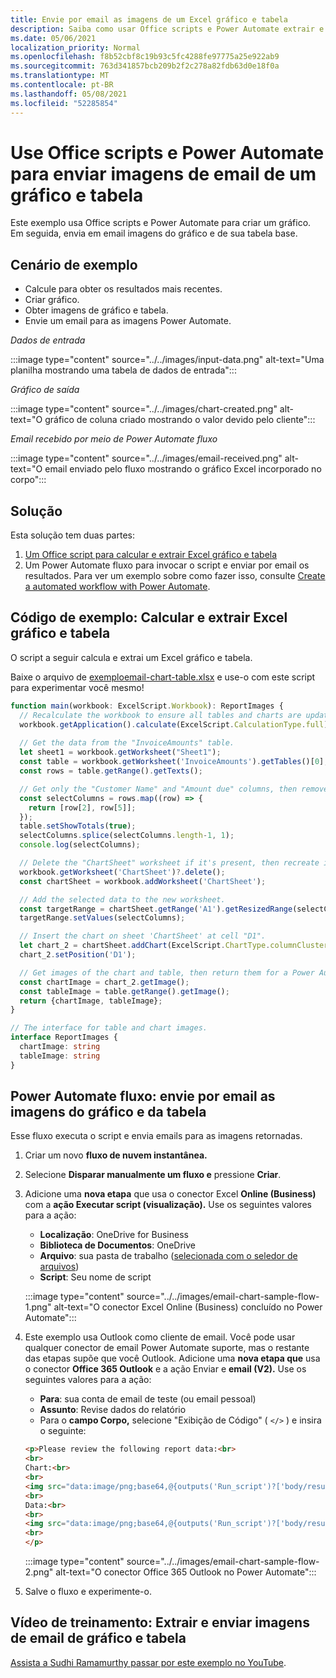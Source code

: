 ```yaml
---
title: Envie por email as imagens de um Excel gráfico e tabela
description: Saiba como usar Office scripts e Power Automate extrair e enviar por email as imagens de um gráfico Excel e tabela.
ms.date: 05/06/2021
localization_priority: Normal
ms.openlocfilehash: f8b52cbf8c19b93c5fc4288fe97775a25e922ab9
ms.sourcegitcommit: 763d341857bcb209b2f2c278a82fdb63d0e18f0a
ms.translationtype: MT
ms.contentlocale: pt-BR
ms.lasthandoff: 05/08/2021
ms.locfileid: "52285854"
---
```

# <a name="use-office-scripts-and-power-automate-to-email-images-of-a-chart-and-table"></a>Use Office scripts e Power Automate para enviar imagens de email de um gráfico e tabela

Este exemplo usa Office scripts e Power Automate para criar um gráfico. Em seguida, envia em email imagens do gráfico e de sua tabela base.

## <a name="example-scenario"></a>Cenário de exemplo

* Calcule para obter os resultados mais recentes.
* Criar gráfico.
* Obter imagens de gráfico e tabela.
* Envie um email para as imagens Power Automate.

_Dados de entrada_

:::image type="content" source="../../images/input-data.png" alt-text="Uma planilha mostrando uma tabela de dados de entrada":::

_Gráfico de saída_

:::image type="content" source="../../images/chart-created.png" alt-text="O gráfico de coluna criado mostrando o valor devido pelo cliente":::

_Email recebido por meio de Power Automate fluxo_

:::image type="content" source="../../images/email-received.png" alt-text="O email enviado pelo fluxo mostrando o gráfico Excel incorporado no corpo":::

## <a name="solution"></a>Solução

Esta solução tem duas partes:

1. [Um Office script para calcular e extrair Excel gráfico e tabela](#sample-code-calculate-and-extract-excel-chart-and-table)
1. Um Power Automate fluxo para invocar o script e enviar por email os resultados. Para ver um exemplo sobre como fazer isso, consulte [Create a automated workflow with Power Automate](../../tutorials/excel-power-automate-returns.md#create-an-automated-workflow-with-power-automate).

## <a name="sample-code-calculate-and-extract-excel-chart-and-table"></a>Código de exemplo: Calcular e extrair Excel gráfico e tabela

O script a seguir calcula e extrai um Excel gráfico e tabela.

Baixe o arquivo de <a href="email-chart-table.xlsx"> exemploemail-chart-table.xlsx</a> e use-o com este script para experimentar você mesmo!

```TypeScript
function main(workbook: ExcelScript.Workbook): ReportImages {
  // Recalculate the workbook to ensure all tables and charts are updated.
  workbook.getApplication().calculate(ExcelScript.CalculationType.full);
  
  // Get the data from the "InvoiceAmounts" table.
  let sheet1 = workbook.getWorksheet("Sheet1");
  const table = workbook.getWorksheet('InvoiceAmounts').getTables()[0];
  const rows = table.getRange().getTexts();

  // Get only the "Customer Name" and "Amount due" columns, then remove the "Total" row.
  const selectColumns = rows.map((row) => {
    return [row[2], row[5]];
  });
  table.setShowTotals(true);
  selectColumns.splice(selectColumns.length-1, 1);
  console.log(selectColumns);

  // Delete the "ChartSheet" worksheet if it's present, then recreate it.
  workbook.getWorksheet('ChartSheet')?.delete();
  const chartSheet = workbook.addWorksheet('ChartSheet');

  // Add the selected data to the new worksheet.
  const targetRange = chartSheet.getRange('A1').getResizedRange(selectColumns.length-1, selectColumns[0].length-1);
  targetRange.setValues(selectColumns);

  // Insert the chart on sheet 'ChartSheet' at cell "D1".
  let chart_2 = chartSheet.addChart(ExcelScript.ChartType.columnClustered, targetRange);
  chart_2.setPosition('D1');

  // Get images of the chart and table, then return them for a Power Automate flow.
  const chartImage = chart_2.getImage();
  const tableImage = table.getRange().getImage();
  return {chartImage, tableImage};
}

// The interface for table and chart images.
interface ReportImages {
  chartImage: string
  tableImage: string
}
```

## <a name="power-automate-flow-email-the-chart-and-table-images"></a>Power Automate fluxo: envie por email as imagens do gráfico e da tabela

Esse fluxo executa o script e envia emails para as imagens retornadas.

1. Criar um novo **fluxo de nuvem instantânea.**
1. Selecione **Disparar manualmente um fluxo e** pressione **Criar**.
1. Adicione uma **nova etapa** que usa o conector Excel **Online (Business)** com a **ação Executar script (visualização).** Use os seguintes valores para a ação:
    * **Localização**: OneDrive for Business
    * **Biblioteca de Documentos**: OneDrive
    * **Arquivo**: sua pasta de trabalho ([selecionada com o seledor de arquivos](../../testing/power-automate-troubleshooting.md#select-workbooks-with-the-file-browser-control))
    * **Script**: Seu nome de script

    :::image type="content" source="../../images/email-chart-sample-flow-1.png" alt-text="O conector Excel Online (Business) concluído no Power Automate":::
1. Este exemplo usa Outlook como cliente de email. Você pode usar qualquer conector de email Power Automate suporte, mas o restante das etapas supõe que você Outlook. Adicione uma **nova etapa que** usa o conector **Office 365 Outlook** e a ação Enviar e **email (V2).** Use os seguintes valores para a ação:
    * **Para**: sua conta de email de teste (ou email pessoal)
    * **Assunto**: Revise dados do relatório
    * Para o **campo Corpo,** selecione "Exibição de Código" ( `</>` ) e insira o seguinte:

    ```HTML
    <p>Please review the following report data:<br>
    <br>
    Chart:<br>
    <br>
    <img src="data:image/png;base64,@{outputs('Run_script')?['body/result/chartImage']}"/>
    <br>
    Data:<br>
    <br>
    <img src="data:image/png;base64,@{outputs('Run_script')?['body/result/tableImage']}"/>
    <br>
    </p>
    ```

    :::image type="content" source="../../images/email-chart-sample-flow-2.png" alt-text="O conector Office 365 Outlook no Power Automate":::
1. Salve o fluxo e experimente-o.

## <a name="training-video-extract-and-email-images-of-chart-and-table"></a>Vídeo de treinamento: Extrair e enviar imagens de email de gráfico e tabela

[Assista a Sudhi Ramamurthy passar por este exemplo no YouTube](https://youtu.be/152GJyqc-Kw).
